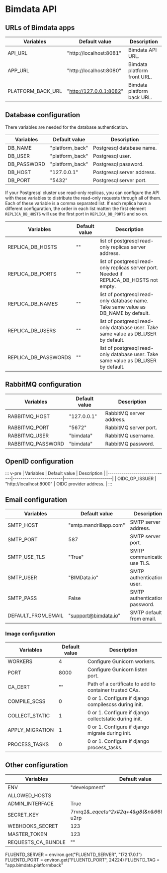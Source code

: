# Bimdata API

## URLs of Bimdata apps

| Variables         | Default value           | Description                 |
|-------------------|-------------------------|-----------------------------|
| API_URL           | "http://localhost:8081" | Bimdata API URL.            |
| APP_URL           | "http://localhost:8080" | Bimdata platform front URL. |
| PLATFORM_BACK_URL | "http://127.0.0.1:8082" | Bimdata platform back URL.  |

## Database configuration
There variables are needed for the database authentication.

| Variables            | Default value    | Description                |
|----------------------|------------------|----------------------------|
| DB_NAME              | "platform_back"  | Postgresql database name.  |
| DB_USER              | "platform_back"  | Postgresql user.           |
| DB_PASSWORD          | "platform_back"  | Postgresql password.       |
| DB_HOST              | "127.0.0.1"      | Postgresql server address. |
| DB_PORT              | "5432"           | Postgresql server port.    |

If your Postgresql cluster use read-only replicas, you can configure the API
with these variables to distribute the read-only requests through all of them.
Each of these variable is a comma separated list. If each replica have a different
configuration, the order in each list matter: the first element `REPLICA_DB_HOSTS`
will use the first port in `REPLICA_DB_PORTS` and so on.

| Variables            | Default value    | Description                                                                              |
|----------------------|------------------|------------------------------------------------------------------------------------------|
| REPLICA_DB_HOSTS     | ""               | list of postgresql read-only replicas server address.                                    |
| REPLICA_DB_PORTS     | ""               | list of postgresql read-only replicas server port. Needed if REPLICA_DB_HOSTS not empty. |
| REPLICA_DB_NAMES     | ""               | list of postgresql read-only database name. Take same value as DB_NAME by default.       |
| REPLICA_DB_USERS     | ""               | list of postgresql read-only database user. Take same value as DB_USER by default.       |
| REPLICA_DB_PASSWORDS | ""               | list of postgresql read-only database user. Take same value as DB_USER by default.       |

## RabbitMQ configuration
| Variables         | Default value | Description              |
|-------------------|---------------|--------------------------|
| RABBITMQ_HOST     | "127.0.0.1"   | RabbitMQ server address. |
| RABBITMQ_PORT     | "5672"        | RabbitMQ server port.    |
| RABBITMQ_USER     | "bimdata"     | RabbitMQ username.       |
| RABBITMQ_PASSWORD | "bimdata"     | RabbitMQ password.       |


## OpenID configuration
::: v-pre
| Variables                    | Default value           | Description            |
|------------------------------|-------------------------|------------------------|
| OIDC_OP_ISSUER               | "http://localhost:8000" | OIDC provider address. |
:::

## Email configuration
| Variables            | Default value          | Description                   |
|----------------------|------------------------|-------------------------------|
| SMTP_HOST            | "smtp.mandrillapp.com" | SMTP server address.          |
| SMTP_PORT            | 587                    | SMTP server port.             |
| SMTP_USE_TLS         | "True"                 | SMTP communication use TLS.   |
| SMTP_USER            | "BIMData.io"           | SMTP authentication user.     |
| SMTP_PASS            | False                  | SMTP authentication password. |
| DEFAULT_FROM_EMAIL   | "support@bimdata.io"   | SMTP default from email.      |

### Image configuration
| Variables            | Default value | Description                                            |
|----------------------|---------------|--------------------------------------------------------|
| WORKERS              | 4             | Configure Gunicorn workers.                            |
| PORT                 | 8000          | Configure Gunicorn listen port.                        |
| CA_CERT              | ""            | Path of a certificate to add to container trusted CAs. |
| COMPILE_SCSS         | 0             | 0 or 1. Configure if django compilescss during init.   |
| COLLECT_STATIC       | 1             | 0 or 1. Configure if django collectstatic during init. |
| APPLY_MIGRATION      | 1             | 0 or 1. Configure if django migrate during init.       |
| PROCESS_TASKS        | 0             | 0 or 1. Configure if django process_tasks.             |

## Other configuration
| Variables                        | Default value                                      | Description |
|----------------------------------|----------------------------------------------------|-------------|
| ENV                              | "development"                                      |             |
| ALLOWED_HOSTS                    |                                                    |             |
| ADMIN_INTERFACE                  | True                                               |             |
| SECRET_KEY                       | 7rvr*q1&_eqcetu^2x#2q+4&g8(&n&6*68+6xd#mxqs^6-u2rp |             |
| WEBHOOKS_SECRET                  | 123                                                |             |
| MASTER_TOKEN                     | 123                                                |             |
| REQUESTS_CA_BUNDLE               | ""                                                 |             |

FLUENTD_SERVER = environ.get("FLUENTD_SERVER", "172.17.0.1")
FLUENTD_PORT = environ.get("FLUENTD_PORT", 24224)
FLUENTD_TAG = "app.bimdata.platformback"
